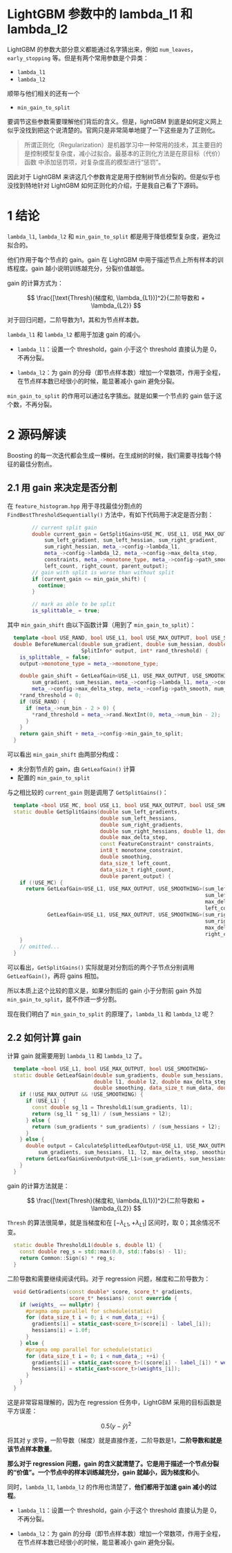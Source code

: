 # LightGBM 参数中的 lambda_l1 和 lambda_l2

LightGBM 的参数大部分意义都能通过名字猜出来，例如 `num_leaves`，`early_stopping` 等。但是有两个常用参数是个异类：

- `lambda_l1`
- `lambda_l2`

顺带与他们相关的还有一个

- `min_gain_to_split`

要调节这些参数需要理解他们背后的含义。但是，lightGBM 到底是如何定义网上似乎没找到把这个说清楚的。官网只是非常简单地提了一下这些是为了正则化。

> 所谓正则化（Regularization）是机器学习中一种常用的技术，其主要目的是控制模型复杂度，减小过拟合。最基本的正则化方法是在原目标（代价）函数 中添加惩罚项，对复杂度高的模型进行“惩罚”。

因此对于 LightGBM 来讲这几个参数肯定是用于控制树节点分裂的。但是似乎也没找到特地针对 LightGBM 如何正则化的介绍，于是我自己看了下源码。

# 1 结论

`lambda_l1`, `lambda_l2` 和 `min_gain_to_split` 都是用于降低模型复杂度，避免过拟合的。

他们作用于每个节点的 gain。gain 在 LightGBM 中用于描述节点上所有样本的训练程度。gain 越小说明训练越充分，分裂价值越低。

gain 的计算方式为：

$$
\frac{[\text{Thresh}(梯度和, \lambda_{L1})]^2}{二阶导数和 + \lambda_{L2}}
$$

对于回归问题，二阶导数为1，其和为节点样本数。


`lambda_l1` 和 `lambda_l2` 都用于加速 gain 的减小。

- `lambda_l1`：设置一个 threshold，gain 小于这个 threshold 直接认为是 0，不再分裂。

- `lambda_l2`：为 gain 的分母（即节点样本数）增加一个常数项，作用于全程，在节点样本数已经很小的时候，能显著减小 gain 避免分裂。

`min_gain_to_split` 的作用可以通过名字猜出。就是如果一个节点的 gain 低于这个数，不再分裂。



# 2 源码解读

Boosting 的每一次迭代都会生成一棵树。在生成树的时候，我们需要寻找每个特征的最佳分割点。

## 2.1 用 gain 来决定是否分割

在 `feature_histogram.hpp` 用于寻找最佳分割点的 `FindBestThresholdSequentially()` 方法中，有如下代码用于决定是否分割：

```cpp
        // current split gain
        double current_gain = GetSplitGains<USE_MC, USE_L1, USE_MAX_OUTPUT, USE_SMOOTHING>(
            sum_left_gradient, sum_left_hessian, sum_right_gradient,
            sum_right_hessian, meta_->config->lambda_l1,
            meta_->config->lambda_l2, meta_->config->max_delta_step,
            constraints, meta_->monotone_type, meta_->config->path_smooth,
            left_count, right_count, parent_output);
        // gain with split is worse than without split
        if (current_gain <= min_gain_shift) {
          continue;
        }

        // mark as able to be split
        is_splittable_ = true;
```

其中 `min_gain_shift` 由以下函数计算（用到了 `min_gain_to_split`）：
```cpp
  template <bool USE_RAND, bool USE_L1, bool USE_MAX_OUTPUT, bool USE_SMOOTHING>
  double BeforeNumercal(double sum_gradient, double sum_hessian, double parent_output, data_size_t num_data,
                        SplitInfo* output, int* rand_threshold) {
    is_splittable_ = false;
    output->monotone_type = meta_->monotone_type;

    double gain_shift = GetLeafGain<USE_L1, USE_MAX_OUTPUT, USE_SMOOTHING>(
        sum_gradient, sum_hessian, meta_->config->lambda_l1, meta_->config->lambda_l2,
        meta_->config->max_delta_step, meta_->config->path_smooth, num_data, parent_output);
    *rand_threshold = 0;
    if (USE_RAND) {
      if (meta_->num_bin - 2 > 0) {
        *rand_threshold = meta_->rand.NextInt(0, meta_->num_bin - 2);
      }
    }
    return gain_shift + meta_->config->min_gain_to_split;
  }
```

可以看出 `min_gain_shift` 由两部分构成：

- 未分割节点的 gain，由 `GetLeafGain()` 计算
- 配置的 `min_gain_to_split`

与之相比较的 `current_gain` 则是调用了 `GetSplitGains()`：

```cpp
  template <bool USE_MC, bool USE_L1, bool USE_MAX_OUTPUT, bool USE_SMOOTHING>
  static double GetSplitGains(double sum_left_gradients,
                              double sum_left_hessians,
                              double sum_right_gradients,
                              double sum_right_hessians, double l1, double l2,
                              double max_delta_step,
                              const FeatureConstraint* constraints,
                              int8_t monotone_constraint,
                              double smoothing,
                              data_size_t left_count,
                              data_size_t right_count,
                              double parent_output) {
    if (!USE_MC) {
      return GetLeafGain<USE_L1, USE_MAX_OUTPUT, USE_SMOOTHING>(sum_left_gradients,
                                                                sum_left_hessians, l1, l2,
                                                                max_delta_step, smoothing,
                                                                left_count, parent_output) +
             GetLeafGain<USE_L1, USE_MAX_OUTPUT, USE_SMOOTHING>(sum_right_gradients,
                                                                sum_right_hessians, l1, l2,
                                                                max_delta_step, smoothing,
                                                                right_count, parent_output);
    }
    // omitted...
  }
```

可以看出，`GetSplitGains()` 实际就是对分割后的两个子节点分别调用`GetLeafGain()`，再将 gains 相加。

所以本质上这个比较的意义是，如果分割后的 gain 小于分割前 gain 外加 `min_gain_to_split`，就不作进一步分割。

现在我们明白了 `min_gain_to_split` 的原理了，`lambda_l1`  和 `lambda_l2` 呢？

## 2.2 如何计算 gain


计算 gain 就需要用到 `lambda_l1` 和 `lambda_l2` 了。

```cpp
  template <bool USE_L1, bool USE_MAX_OUTPUT, bool USE_SMOOTHING>
  static double GetLeafGain(double sum_gradients, double sum_hessians,
                            double l1, double l2, double max_delta_step,
                            double smoothing, data_size_t num_data, double parent_output) {
    if (!USE_MAX_OUTPUT && !USE_SMOOTHING) {
      if (USE_L1) {
        const double sg_l1 = ThresholdL1(sum_gradients, l1);
        return (sg_l1 * sg_l1) / (sum_hessians + l2);
      } else {
        return (sum_gradients * sum_gradients) / (sum_hessians + l2);
      }
    } else {
      double output = CalculateSplittedLeafOutput<USE_L1, USE_MAX_OUTPUT, USE_SMOOTHING>(
          sum_gradients, sum_hessians, l1, l2, max_delta_step, smoothing, num_data, parent_output);
      return GetLeafGainGivenOutput<USE_L1>(sum_gradients, sum_hessians, l1, l2, output);
    }
  }
```

gain 的计算方法就是：

$$
\frac{[\text{Thresh}(梯度和, \lambda_{L1})]^2}{二阶导数和 + \lambda_{L2}}
$$

`Thresh` 的算法很简单，就是当梯度和在 $[-\lambda_{L1}, +\lambda_{L1}]$ 区间时，取 0；其余情况不变。
```cpp
  static double ThresholdL1(double s, double l1) {
    const double reg_s = std::max(0.0, std::fabs(s) - l1);
    return Common::Sign(s) * reg_s;
  }
```

二阶导数和需要继续阅读代码。对于 regression 问题，梯度和二阶导数为：
```cpp
  void GetGradients(const double* score, score_t* gradients,
                    score_t* hessians) const override {
    if (weights_ == nullptr) {
      #pragma omp parallel for schedule(static)
      for (data_size_t i = 0; i < num_data_; ++i) {
        gradients[i] = static_cast<score_t>(score[i] - label_[i]);
        hessians[i] = 1.0f;
      }
    } else {
      #pragma omp parallel for schedule(static)
      for (data_size_t i = 0; i < num_data_; ++i) {
        gradients[i] = static_cast<score_t>((score[i] - label_[i]) * weights_[i]);
        hessians[i] = static_cast<score_t>(weights_[i]);
      }
    }
  }
```

这是非常容易理解的，因为在 regression 任务中，LightGBM 采用的目标函数是平方误差：

$$
0.5(y -\hat{y})^2
$$

将其对 y 求导，一阶导数（梯度）就是直接作差，二阶导数是1，__二阶导数和就是该节点样本数量__。

__那么对于 regression 问题，gain 的含义就清楚了。它是用于描述一个节点分裂的“价值”。一个节点中的样本训练越充分，gain 就越小，因为梯度和小__。

同时，`lambda_l1`, `lambda_l2` 的作用也清楚了，__他们都用于加速 gain 减小的过程__。

- `lambda_l1`：设置一个 threshold，gain 小于这个 threshold 直接认为是 0，不再分裂。

- `lambda_l2`：为 gain 的分母（即节点样本数）增加一个常数项，作用于全程，在节点样本数已经很小的时候，能显著减小 gain 避免分裂。
